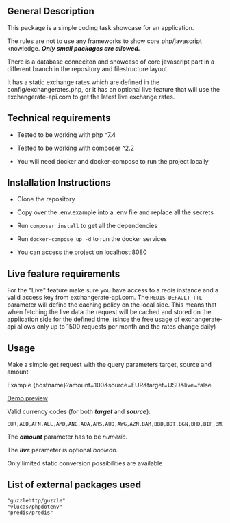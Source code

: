 ## General Description

This package is a simple coding task showcase for an application.

The rules are not to use any frameworks to show core php/javascript knowledge.
_**Only small packages are allowed.**_

There is a database conneciton and showcase of core javascript part in a different branch in the repository and filestructure layout.

It has a static exchange rates which are defined in the config/exchangerates.php, or it has an optional live feature that will use the exchangerate-api.com to get the latest live exchange rates.

## Technical requirements

- Tested to be working with php ^7.4

- Tested to be working with composer ^2.2

- You will need docker and docker-compose to run the project locally

## Installation Instructions

- Clone the repository

- Copy over the .env.example into a .env file and replace all the secrets

- Run ``` composer install ``` to get all the dependencies

- Run ``` docker-compose up -d ``` to run the docker services

- You can access the project on localhost:8080

## Live feature requirements

For the "Live" feature make sure you have access to a redis instance and a valid access key from exchangerate-api.com.
The ```REDIS_DEFAULT_TTL``` parameter will define the caching policy on the local side. This means that when fetching the live data the request will be cached and stored on the application side for the defined time. (since the free usage of exchangerate-api allows only up to 1500 requests per month and the rates change daily)

## Usage

Make a simple get request with the query parameters target, source and amount

Example {hostname}?amount=100&source=EUR&target=USD&live=false

[Demo preview](https://factset.dejanroshkovski.com/calculate?amount=100&source=EUR&target=USD&live=true)

Valid currency codes (for both _**target**_ and _**source**_):

```
EUR,AED,AFN,ALL,AMD,ANG,AOA,ARS,AUD,AWG,AZN,BAM,BBD,BDT,BGN,BHD,BIF,BMD,BND,BOB,BRL,BSD,BTN,BWP,BYN,BZD,CAD,CDF,CHF,CLP,CNY,COP,CRC,CUP,CVE,CZK,DJF,DKK,DOP,DZD,EGP,ERN,ETB,FJD,FKP,FOK,GBP,GEL,GGP,GHS,GIP,GMD,GNF,GTQ,GYD,HKD,HNL,HRK,HTG,HUF,IDR,ILS,IMP,INR,IQD,IRR,ISK,JEP,JMD,JOD,JPY,KES,KGS,KHR,KID,KMF,KRW,KWD,KYD,KZT,LAK,LBP,LKR,LRD,LSL,LYD,MAD,MDL,MGA,MKD,MMK,MNT,MOP,MRU,MUR,MVR,MWK,MXN,MYR,MZN,NAD,NGN,NIO,NOK,NPR,NZD,OMR,PAB,PEN,PGK,PHP,PKR,PLN,PYG,QAR,RON,RSD,RUB,RWF,SAR,SBD,SCR,SDG,SEK,SGD,SHP,SLL,SOS,SRD,SSP,STN,SYP,SZL,THB,TJS,TMT,TND,TOP,TRY,TTD,TVD,TWD,TZS,UAH,UGX,USD,UYU,UZS,VES,VND,VUV,WST,XAF,XCD,XDR,XOF,XPF,YER,ZAR,ZMW,ZWL
```

The _**amount**_ parameter has to be _numeric_.

The _**live**_ parameter is optional _boolean_.

Only limited static conversion possibilities are available

## List of external packages used

```
"guzzlehttp/guzzle"
"vlucas/phpdotenv"
"predis/predis"
```